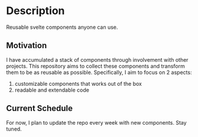 # Description
Reusable svelte components anyone can use. 

## Motivation
I have accumulated a stack of components through involvement with other projects. This repository aims to collect these components and transform them to be as reusable as possible. Specifically, I aim to focus on 2 aspects:
1. customizable components that works out of the box 
2. readable and extendable code

## Current Schedule
For now, I plan to update the repo every week with new components. Stay tuned.
